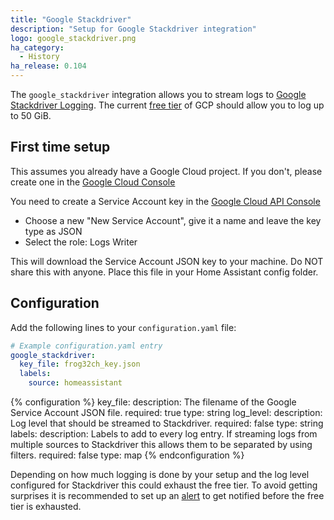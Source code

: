 ```yaml
---
title: "Google Stackdriver"
description: "Setup for Google Stackdriver integration"
logo: google_stackdriver.png
ha_category:
  - History
ha_release: 0.104
---
```


The `google_stackdriver` integration allows you to stream logs to [Google Stackdriver Logging](https://cloud.google.com/logging/). The current [free tier](https://cloud.google.com/free/) of GCP should allow you to log up to 50 GiB.

## First time setup

This assumes you already have a Google Cloud project. If you don't, please create one in the [Google Cloud Console](https://console.cloud.google.com/projectcreate)

You need to create a Service Account key in the [Google Cloud API Console](https://console.cloud.google.com/apis/credentials/serviceaccountkey)
- Choose a new "New Service Account", give it a name and leave the key type as JSON
- Select the role: Logs Writer 

This will download the Service Account JSON key to your machine. Do NOT share this with anyone. Place this file in your Home Assistant config folder.


## Configuration

Add the following lines to your `configuration.yaml` file:

```yaml
# Example configuration.yaml entry
google_stackdriver:
  key_file: frog32ch_key.json
  labels:
    source: homeassistant
```

{% configuration %}
key_file:
  description: The filename of the Google Service Account JSON file.
  required: true
  type: string
log_level:
  description: Log level that should be streamed to Stackdriver.
  required: false
  type: string
labels:
  description: Labels to add to every log entry. If streaming logs from multiple sources to Stackdriver this allows them to be separated by using filters.
  required: false
  type: map
{% endconfiguration %}

<div class='note warning'>
Depending on how much logging is done by your setup and the log level configured for Stackdriver this could exhaust the free tier. To avoid getting surprises it is recommended to set up an <a href="https://cloud.google.com/stackdriver/pricing#alert-usage">alert</a> to get notified before the free tier is exhausted.  
</div>
